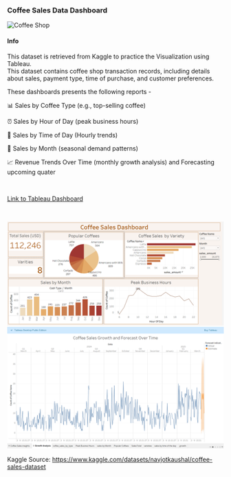 ### Coffee Sales Data Dashboard 

 ![Coffee Shop](https://github.com/user-attachments/assets/e1f124ac-7b87-4951-b557-d666ead8cfae)
<br/>
#### Info
This dataset is retrieved from Kaggle to practice the Visualization using Tableau.\
This dataset contains coffee shop transaction records, including details about sales, payment type, time of purchase, and customer preferences.
<br/>

These dashboards presents the following reports - 

📊 Sales by Coffee Type (e.g., top-selling coffee)

⏰ Sales by Hour of Day (peak business hours)

🌅 Sales by Time of Day (Hourly trends)

📅 Sales by Month (seasonal demand patterns)

📈 Revenue Trends Over Time (monthly growth analysis) and Forecasting upcoming quater

<br/>

[Link to Tableau Dashboard](https://public.tableau.com/views/CoffeeSalesDashboard_17573663669700/CoffeeSalesinsights?:language=en-US&:sid=&:redirect=auth&:display_count=n&:origin=viz_share_link)

<br/>

![Dashboard View 1](https://github.com/meemeealm/coffee-sales-dashboard-tableau/blob/main/dashboard_1.png)
<br/>
![Dashboard View 2](https://github.com/meemeealm/coffee-sales-dashboard-tableau/blob/main/dashboard_2.png)

Kaggle Source: https://www.kaggle.com/datasets/navjotkaushal/coffee-sales-dataset
